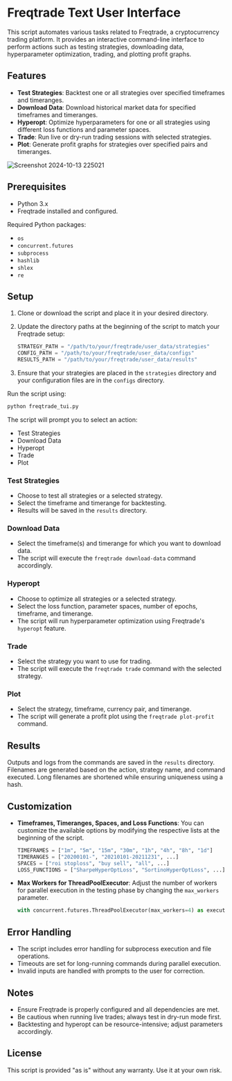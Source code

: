 
# Freqtrade Text User Interface

This script automates various tasks related to Freqtrade, a cryptocurrency trading platform. It provides an interactive command-line interface to perform actions such as testing strategies, downloading data, hyperparameter optimization, trading, and plotting profit graphs.

## Features

- **Test Strategies**: Backtest one or all strategies over specified timeframes and timeranges.
- **Download Data**: Download historical market data for specified timeframes and timeranges.
- **Hyperopt**: Optimize hyperparameters for one or all strategies using different loss functions and parameter spaces.
- **Trade**: Run live or dry-run trading sessions with selected strategies.
- **Plot**: Generate profit graphs for strategies over specified pairs and timeranges.

![Screenshot 2024-10-13 225021](https://github.com/user-attachments/assets/771b8966-8bfd-4ff5-be2b-8c6b59664f0a)

## Prerequisites

- Python 3.x
- Freqtrade installed and configured.

Required Python packages:
- `os`
- `concurrent.futures`
- `subprocess`
- `hashlib`
- `shlex`
- `re`

## Setup

1. Clone or download the script and place it in your desired directory.
2. Update the directory paths at the beginning of the script to match your Freqtrade setup:

   ```python
   STRATEGY_PATH = "/path/to/your/freqtrade/user_data/strategies"
   CONFIG_PATH = "/path/to/your/freqtrade/user_data/configs"
   RESULTS_PATH = "/path/to/your/freqtrade/user_data/results"
   ```

3. Ensure that your strategies are placed in the `strategies` directory and your configuration files are in the `configs` directory.

Run the script using:

```bash
python freqtrade_tui.py
```

The script will prompt you to select an action:

- Test Strategies
- Download Data
- Hyperopt
- Trade
- Plot

### Test Strategies

- Choose to test all strategies or a selected strategy.
- Select the timeframe and timerange for backtesting.
- Results will be saved in the `results` directory.

### Download Data

- Select the timeframe(s) and timerange for which you want to download data.
- The script will execute the `freqtrade download-data` command accordingly.

### Hyperopt

- Choose to optimize all strategies or a selected strategy.
- Select the loss function, parameter spaces, number of epochs, timeframe, and timerange.
- The script will run hyperparameter optimization using Freqtrade's `hyperopt` feature.

### Trade

- Select the strategy you want to use for trading.
- The script will execute the `freqtrade trade` command with the selected strategy.

### Plot

- Select the strategy, timeframe, currency pair, and timerange.
- The script will generate a profit plot using the `freqtrade plot-profit` command.

## Results

Outputs and logs from the commands are saved in the `results` directory. Filenames are generated based on the action, strategy name, and command executed. Long filenames are shortened while ensuring uniqueness using a hash.

## Customization

- **Timeframes, Timeranges, Spaces, and Loss Functions**: You can customize the available options by modifying the respective lists at the beginning of the script.

   ```python
   TIMEFRAMES = ["1m", "5m", "15m", "30m", "1h", "4h", "8h", "1d"]
   TIMERANGES = ["20200101-", "20210101-20211231", ...]
   SPACES = ["roi stoploss", "buy sell", "all", ...]
   LOSS_FUNCTIONS = ["SharpeHyperOptLoss", "SortinoHyperOptLoss", ...]
   ```

- **Max Workers for ThreadPoolExecutor**: Adjust the number of workers for parallel execution in the testing phase by changing the `max_workers` parameter.

   ```python
   with concurrent.futures.ThreadPoolExecutor(max_workers=4) as executor:
   ```

## Error Handling

- The script includes error handling for subprocess execution and file operations.
- Timeouts are set for long-running commands during parallel execution.
- Invalid inputs are handled with prompts to the user for correction.

## Notes

- Ensure Freqtrade is properly configured and all dependencies are met.
- Be cautious when running live trades; always test in dry-run mode first.
- Backtesting and hyperopt can be resource-intensive; adjust parameters accordingly.

## License

This script is provided "as is" without any warranty. Use it at your own risk.
